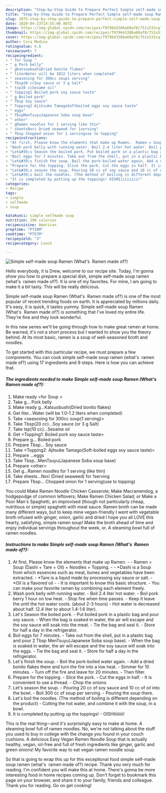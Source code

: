 ```yaml
---
description: "Step-by-Step Guide to Prepare Perfect Simple self-made soup Ramen (What&amp;#39;s  Ramen made of?)"
title: "Step-by-Step Guide to Prepare Perfect Simple self-made soup Ramen (What&amp;#39;s  Ramen made of?)"
slug: 1075-step-by-step-guide-to-prepare-perfect-simple-self-made-soup-ramen-what-and-39-s-ramen-made-of
date: 2020-04-23T14:55:00.907Z
image: https://img-global.cpcdn.com/recipes/f979643386a60af8/751x532cq70/simple-self-made-soup-ramen-whats-ramen-made-of-recipe-main-photo.jpg
thumbnail: https://img-global.cpcdn.com/recipes/f979643386a60af8/751x532cq70/simple-self-made-soup-ramen-whats-ramen-made-of-recipe-main-photo.jpg
cover: https://img-global.cpcdn.com/recipes/f979643386a60af8/751x532cq70/simple-self-made-soup-ramen-whats-ramen-made-of-recipe-main-photo.jpg
author: Cora Medina
ratingvalue: 4.8
reviewcount: 7
recipeingredient:
- " for Soup "
- " g Pork belly"
- " gKatsuobushiDried bonito flakes"
- " literWater will be 1012 liters when completed"
- " seasoning for 300cc soup1 serving"
- " Tbsp20 ccSoy sauce or 3 g Salt"
- " tsp10 ccSesame oil"
- " Topping1 Boiled pork soy sauce taste"
- " g Boiled pork"
- " Tbsp Soy sauce"
- " Topping2 Ajitsuke TamagoSoftboiled eggs soy sauce taste"
- " eggs"
- " TbspMenTsuyuJapanese Soba soup base"
- " other"
- " gRamen noodles for 1 serving like thin"
- " sheetsNori Dried seaweed for 1serving"
- " Tbsp Chopped onion for 1 servinguse to topping"
recipeinstructions:
- "At first, Please know the elements that make up Ramen.  Ramen = Soup (Dashi + Tare + Oil) + Noodles + Topping.  *Dashi is a Soup from which essences such as meat, bones and vegetables have been extracted.  *Tare is a liquid made by processing soy sauce or salt.  *Oil is a flavored oil  It is important to know this basic structure. You can make your favorite ramen by combining each element freely."
- "Wash pork belly with running water. Boil 2.4 liter hot water. Boil pork berry 1 hour on low heat. Stop fire when time passes. Keep it leave the until the hot water cools. (about 2-3 hours) Hot water is decreased about half. (2.4 liter to about 1.4-1.6 liter)."
- "Let&#39;s Season the boiled pork. Put boiled pork in a plastic bag and pour soy sauce. When the bag is soaked in water, the air will escape and the soy sauce will soak into the meat. Tie the bag and seal it. Store for half a day in the refrigerator."
- "Boil eggs for 7 minutes. Take out from the shell, put in a plastic bag and pour 2 Tbsp MenTsuyu(Japanese Soba soup base). When the bag is soaked in water, the air will escape and the soy sauce will soak into the eggs. Tie the bag and seal it. Store for half a day in the refrigerator."
- "Let&#39;s finish the soup. Boil the pork-boiled water again. Add a dried bonito flakes there and turn the fire into a low heat. Simmer for 10 minutes. Turn off the fire and leave for 20 minutes. Then filter."
- "Prepare for the topping. Slice the pork. Cut the eggs in half. It is convenient to use a thread. Chop the onions."
- "Let&#39;s season the soup. Pouring 20 cc of soy sauce and 10 cc of oil into the bowl. Boil 300 cc of soup per serving. Pouring the soup there."
- "Let&#39;s boil the noodles. (The method of boiling is different depending on the product) Cutting the hot water, and combine it with the soup, in a bowl."
- "It is completed by putting up the toppings! OISHIiiiiiiii!"
categories:
- Recipe
tags:
- simple
- selfmade
- soup

katakunci: simple selfmade soup 
nutrition: 298 calories
recipecuisine: American
preptime: "PT28M"
cooktime: "PT57M"
recipeyield: "3"
recipecategory: Lunch

---
```



![Simple self-made soup Ramen (What&#39;s  Ramen made of?)](https://img-global.cpcdn.com/recipes/f979643386a60af8/751x532cq70/simple-self-made-soup-ramen-whats-ramen-made-of-recipe-main-photo.jpg)

Hello everybody, it is Drew, welcome to our recipe site. Today, I'm gonna show you how to prepare a special dish, simple self-made soup ramen (what&#39;s  ramen made of?). It is one of my favorites. For mine, I am going to make it a bit tasty. This will be really delicious.

Simple self-made soup Ramen (What&#39;s  Ramen made of?) is one of the most popular of recent trending foods on earth. It is appreciated by millions daily. It's easy, it is quick, it tastes yummy. Simple self-made soup Ramen (What&#39;s  Ramen made of?) is something that I've loved my entire life. They're fine and they look wonderful.

In this new series we&#39;ll be going through how to make great ramen at home. Be warned, it&#39;s not a short process but I wanted to show you the theory behind. At its most basic, ramen is a soup of well-seasoned broth and noodles.


To get started with this particular recipe, we must prepare a few components. You can cook simple self-made soup ramen (what&#39;s  ramen made of?) using 17 ingredients and 9 steps. Here is how you can achieve that.

<!--inarticleads1-->

##### The ingredients needed to make Simple self-made soup Ramen (What&#39;s  Ramen made of?):

1. Make ready  &lt;for Soup &gt;
1. Take  g... Pork belly
1. Make ready  g...Katsuobushi(Dried bonito flakes)
1. Get  liter...Water (will be 1.0-1.2 liters when completed）
1. Take  &lt;seasoning for 300cc soup(1 serving)&gt;
1. Take  Tbsp(20 cc)...Soy sauce (or 3 g Salt)
1. Take  tsp(10 cc)...Sesame oil
1. Get  &lt;Topping1: Boiled pork soy sauce taste&gt;
1. Prepare  g... Boiled pork
1. Prepare  Tbsp... Soy sauce
1. Take  &lt;Topping2: Ajitsuke Tamago(Soft-boiled eggs soy sauce taste)&gt;
1. Prepare  ...eggs
1. Take  Tbsp...MenTsuyu(Japanese Soba soup base)
1. Prepare  &lt;other&gt;
1. Get  g...Ramen noodles for 1 serving (like thin)
1. Take  sheets...Nori (Dried seaweed) for 1serving
1. Prepare  Tbsp... Chopped onion for 1 serving(use to topping)


You could Make Ramen Noodle Chicken Casserole; Make Macramendog, a hodgepodge of common leftovers; Make Ramen Chicken Salad; or Make a Poor Man&#39;s Spaghetti, an improvised (though not particularly cheap, nutritious or simple) spaghetti with meat sauce. Ramen broth can be made many different ways, but to keep mine vegan-friendly I went with vegetable broth infused with ginger, onion, garlic and dried I hope you all LOVE this hearty, satisfying, simple ramen soup! Make the broth ahead of time and enjoy individual servings throughout the week, or. A steaming bowl full of ramen noodles. 

<!--inarticleads2-->

##### Instructions to make Simple self-made soup Ramen (What&#39;s  Ramen made of?):

1. At first, Please know the elements that make up Ramen. -  - Ramen = Soup (Dashi + Tare + Oil) + Noodles + Topping. -  - *Dashi is a Soup from which essences such as meat, bones and vegetables have been extracted.  - *Tare is a liquid made by processing soy sauce or salt.  - *Oil is a flavored oil -  - It is important to know this basic structure. - You can make your favorite ramen by combining each element freely.
1. Wash pork belly with running water. - Boil 2.4 liter hot water. - Boil pork berry 1 hour on low heat. - Stop fire when time passes. - Keep it leave the until the hot water cools. (about 2-3 hours) - Hot water is decreased about half. (2.4 liter to about 1.4-1.6 liter).
1. Let&#39;s Season the boiled pork. - Put boiled pork in a plastic bag and pour soy sauce. - When the bag is soaked in water, the air will escape and the soy sauce will soak into the meat. - Tie the bag and seal it. - Store for half a day in the refrigerator.
1. Boil eggs for 7 minutes. - Take out from the shell, put in a plastic bag and pour 2 Tbsp MenTsuyu(Japanese Soba soup base). - When the bag is soaked in water, the air will escape and the soy sauce will soak into the eggs. - Tie the bag and seal it. - Store for half a day in the refrigerator.
1. Let&#39;s finish the soup. - Boil the pork-boiled water again. - Add a dried bonito flakes there and turn the fire into a low heat. - Simmer for 10 minutes. - Turn off the fire and leave for 20 minutes. - Then filter.
1. Prepare for the topping. - Slice the pork. - Cut the eggs in half. - It is convenient to use a thread. - Chop the onions.
1. Let&#39;s season the soup. - Pouring 20 cc of soy sauce and 10 cc of oil into the bowl. - Boil 300 cc of soup per serving. - Pouring the soup there.
1. Let&#39;s boil the noodles. (The method of boiling is different depending on the product) - Cutting the hot water, and combine it with the soup, in a bowl.
1. It is completed by putting up the toppings! - OISHIiiiiiiii!


This is the real thing—and it&#39;s surprisingly easy to make at home. A steaming bowl full of ramen noodles. No, we&#39;re not talking about the stuff you used to buy in college with the change you found in your couch cushions. A delicious Easy Vegan Ramen Noodle Soup that is actually healthy, vegan, oil-free and full of fresh ingredients like ginger, garlic and green onions! My favorite way to eat vegan ramen noodle soup. 

So that is going to wrap this up for this exceptional food simple self-made soup ramen (what&#39;s  ramen made of?) recipe. Thank you very much for reading. I'm confident you will make this at home. There's gonna be more interesting food in home recipes coming up. Don't forget to bookmark this page on your browser, and share it to your family, friends and colleague. Thank you for reading. Go on get cooking!

